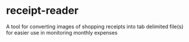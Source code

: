 # receipt-reader
A tool for converting images of shopping receipts into tab delimited file(s) for easier use in monitoring monthly expenses
